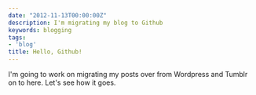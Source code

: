 ```yaml
---
date: "2012-11-13T00:00:00Z"
description: I'm migrating my blog to Github
keywords: blogging
tags:
- 'blog'
title: Hello, Github!
---
```


I'm going to work on migrating my posts over from Wordpress and Tumblr on to here. Let's see how it goes.
